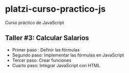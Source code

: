 # platzi-curso-practico-js
Curso práctico de JavaScript

## Taller #3: Calcular Salarios

- Primer paso : Definir las fórmulas
- Segundo paso: Implementar las fórmulas en JavaScript
- Tercer paso: Crear funciones
- Cuarto paso: Integrar JavaScript con HTML
